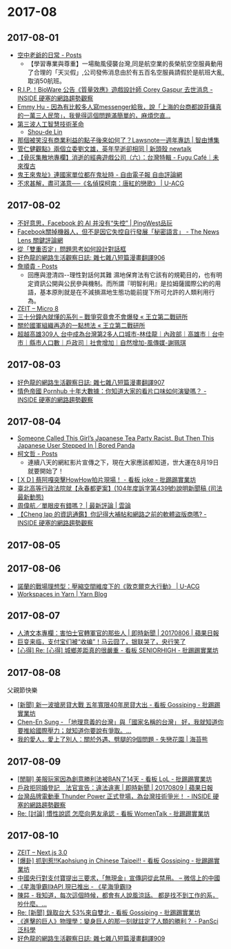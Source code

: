 # 2017-08

## 2017-08-01

- [空中老爺的日常 - Posts](https://www.facebook.com/oldcrewfernando/posts/1803460139964171)
  - 【學習專業與尊重】一場颱風侵襲台灣,同是航空業的長榮航空空服員動用了合理的「天災假」,公司發佈消息由於有五百名空服員請假於是航班大亂,取消50航班。
- [R.I.P.！BioWare 公告《質量效應》遊戲設計師 Corey Gaspur 去世消息 - INSIDE 硬塞的網路趨勢觀察](https://www.inside.com.tw/2017/08/01/mass-effect-and-anthem-designer-corey-gaspur-dies)
- [Emmy Hu - 因為有比較多人寫messenger給我，說「上海的台商都說菲傭真的一萬三人民幣」，我覺得這個問題滿簡單的，麻煩您直...](https://www.facebook.com/emmy.hu/posts/10213949499757546)
- [第三波人工智慧技術革命](https://www.facebook.com/notes/shou-de-lin/%E7%AC%AC%E4%B8%89%E6%B3%A2%E4%BA%BA%E5%B7%A5%E6%99%BA%E6%85%A7%E6%8A%80%E8%A1%93%E9%9D%A9%E5%91%BD/1547666361921100/)
  - [Shou-de Lin](https://www.facebook.com/shoude.lin.5)
- [那個被笑沒有商業利益的點子後來如何了？Lawsnote一週年專訪 | 智由博集](https://www.proguidescreen.com/?p=8497)
- [管仁健觀點》兩個立委劉文雄，英年早逝卻相同 | 新頭殼 newtalk](https://newtalk.tw/news/view/2017-08-01/93884)
- [【骨灰集散地專欄】消逝的經典遊戲公司（六）：台灣特輯 - Fugu Café｜未來復古](https://fugu.cafe/talks/15920)
- [鬼王來鬼扯》連國家單位都在鬼扯時 - 自由電子報 自由評論網](http://talk.ltn.com.tw/article/breakingnews/2148729)
- [不求甚解，盡可滿意──《名偵探柯南：唐紅的戀歌》 | U-ACG](http://www.u-acg.com/archives/14692)

## 2017-08-02

- [不好意思，Facebook 的 AI 并没有“失控” |  PingWest品玩](http://www.pingwest.com/facebook-ai-didnt-lose-control-and-create-new-language/)
- [Facebook關掉機器人，但不是因它失控自行發展「秘密語言」 - The News Lens 關鍵評論網](https://hk.thenewslens.com/article/75204)
- [從「雙重否定」問題思考如何設計對話框](http://vide.tw/7284)
- [好色龍的網路生活觀察日誌: 雜七雜八短篇漫畫翻譯906](https://hornydragon.blogspot.com/2017/08/906.html)
- [詹順貴 - Posts](https://www.facebook.com/thomas0126/posts/1403901756368408)
  - 回應與澄清四--理性對話何其難 濕地保育法有它該有的規範目的，也有明定資訊公開與公民參與機制。而所謂『明智利用』是拉姆薩國際公約的用語，基本原則就是在不減損濕地生態功能前提下所可允許的人類利用行為。
- [ZEIT – Micro 8](https://zeit.co/blog/micro-8)
- [三十分鐘內就懂的系列 – 戰爭究竟會不會爆發 « 王立第二戰研所](https://eoiss.wordpress.com/2017/07/26/%e4%b8%89%e5%8d%81%e5%88%86%e9%90%98%e5%85%a7%e5%b0%b1%e6%87%82%e7%9a%84%e7%b3%bb%e5%88%97-%e6%88%b0%e7%88%ad%e7%a9%b6%e7%ab%9f%e6%9c%83%e4%b8%8d%e6%9c%83%e7%88%86%e7%99%bc/)
- [關於國軍組織再造的一點想法 « 王立第二戰研所](https://eoiss.wordpress.com/2017/08/02/%E9%97%9C%E6%96%BC%E5%9C%8B%E8%BB%8D%E7%B5%84%E7%B9%94%E5%86%8D%E9%80%A0%E7%9A%84%E4%B8%80%E9%BB%9E%E6%83%B3%E6%B3%95/)
- [超越高雄309人 台中成為台灣第2多人口城市-林佳龍｜內政部｜高雄市｜台中市｜縣市人口數｜戶政司｜社會增加｜自然增加-風傳媒-謝珮琪](http://www.storm.mg/article/308914)

## 2017-08-03

- [好色龍的網路生活觀察日誌: 雜七雜八短篇漫畫翻譯907](https://hornydragon.blogspot.com/2017/08/907.html)
- [情色帝國 Pornhub 十年大數據：你知道大家的看片口味如何演變嗎？ - INSIDE 硬塞的網路趨勢觀察](https://www.inside.com.tw/2017/08/03/pornhub-big-data)

## 2017-08-04

- [Someone Called This Girl’s Japanese Tea Party Racist, But Then This Japanese User Stepped In | Bored Panda](http://www.boredpanda.com/japanese-tea-party-tumblr-answer-ginzers/)
- [柯文哲 - Posts](https://www.facebook.com/DoctorKoWJ/photos/a.136856586416330.19357.136845026417486/1087245518044094/?type=3&theater)
  - 連續八天的網紅影片宣傳之下，現在大家應該都知道，世大運在8月19日就要開始了！
- [[ＸＤ] 蔡阿嘎突擊HowHow拍片現場！ - 看板 joke - 批踢踢實業坊](https://www.ptt.cc/bbs/joke/M.1501844936.A.41B.html)
- [臺北高等行政法院就【永春都更案】(104年度訴字第439號)說明新聞稿 (司法最新動態)](http://jirs.judicial.gov.tw/GNNWS/NNWSS002.asp?id=278578)
- [周偉航／單眼皮有錯嗎？ | 最新評論 | 雲論](http://www.ettoday.net/news/20170804/981110.htm?feature=todaysforum&tab_id=268)
- [【Cheng lap 的資訊通鑑】你記得大補帖和網路之前的軟體盜版商嗎? - INSIDE 硬塞的網路趨勢觀察](https://www.inside.com.tw/2017/08/04/copy-game-software)

## 2017-08-05

## 2017-08-06

- [諾蘭的戰場理想型：壓縮空間維度下的《敦克爾克大行動》 | U-ACG](http://www.u-acg.com/archives/14735)
- [Workspaces in Yarn | Yarn Blog](https://yarnpkg.com/blog/2017/08/02/introducing-workspaces/)

## 2017-08-07

- [人渣文本專欄：​​​​​​害怕士官轉軍官的那些人 | 即時新聞 | 20170806 | 蘋果日報](http://www.appledaily.com.tw/realtimenews/article/new/20170806/1176246/)
- [巨变来临，支付宝们被“收编”！马云囧了，银联哭了，央行笑了](https://mp.weixin.qq.com/s/0H0Yzwcuhhx3NIzUhgBj7Q)
- [[心得] Re: [心得] 城鄉差距真的很嚴重 - 看板 SENIORHIGH - 批踢踢實業坊](https://www.ptt.cc/bbs/SENIORHIGH/M.1501843096.A.F0F.html)

## 2017-08-08
父親節快樂

- [[新聞] 新一波搶房貸大戰 五年寬限40年房貸大出 - 看板 Gossiping - 批踢踢實業坊](https://www.ptt.cc/bbs/Gossiping/M.1502175971.A.C71.html)
- [Chen-En Sung - 「地理意義的台灣」與「國家名稱的台灣」 好，我就知道你要推給國際壓力；就知道你要說有爭取。...](https://www.facebook.com/chenen.sung/posts/10155570403248491)
- [我的愛人，愛上了別人：關於外遇、劈腿的9個問題 - 失戀花園 | 海苔熊](https://inbound.tw/%E9%97%9C%E6%96%BC%E5%A4%96%E9%81%87%E5%8A%88%E8%85%BF%E8%88%87%E7%AC%AC%E4%B8%89%E8%80%85%E7%9A%849%E5%80%8B%E5%95%8F%E9%A1%8C/)

## 2017-08-09

- [[閒聊] 美服玩家因為創意勝利法被BAN了14天 - 看板 LoL - 批踢踢實業坊](https://www.ptt.cc/bbs/LoL/M.1502245847.A.B22.html)
- [戶政拒同婚登記　法官宣告：違法違憲 | 即時新聞 | 20170809 | 蘋果日報](http://www.appledaily.com.tw/realtimenews/article/new/20170809/1178535/)
- [台灣品牌電動車 Thunder Power 正式登場，為台灣技術爭光！ - INSIDE 硬塞的網路趨勢觀察](https://www.inside.com.tw/2017/08/09/taiwanese-ev-thunder-power)
- [Re: [討論] 慣性說謊 怎麼向男友承認 - 看板 WomenTalk - 批踢踢實業坊](https://www.ptt.cc/bbs/WomenTalk/M.1502267710.A.8EC.html)

## 2017-08-10

- [ZEIT – Next.js 3.0](https://zeit.co/blog/next3)
- [[爆卦] 抓到惹!!Kaohsiung in Chinese Taipei!! - 看板 Gossiping - 批踢踢實業坊](https://www.ptt.cc/bbs/Gossiping/M.1502326472.A.915.html)
- [中國央行對支付寶提出三要求，「無現金」宣傳詞從此禁用。 – 微信上的中國](https://chinaqna.com/a/12882)
- [《星海爭霸II》API 現已推出 - 《星海爭霸II》](http://tw.battle.net/sc2/zh/blog/20944009/the-starcraft-ii-api-has-arrived-8-9-2017)
- [陳茻 - 我知道，每次這個時候，都會有人說風涼話。 都是找不到工作的系，吵什麼。...](https://www.facebook.com/permalink.php?story_fbid=1551587984862899&id=100000351387623)
- [Re: [新聞] 錄取台大 53%來自雙北 - 看板 Gossiping - 批踢踢實業坊](https://www.ptt.cc/bbs/Gossiping/M.1502353055.A.8AD.html)
- [《進擊的巨人》物理學：變身巨人的那一刻就註定了人類的勝利？ - PanSci 泛科學](http://pansci.asia/archives/123377)
- [好色龍的網路生活觀察日誌: 雜七雜八短篇漫畫翻譯909](https://hornydragon.blogspot.com/2017/08/909.html)
